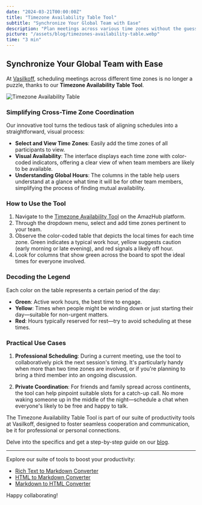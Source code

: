 ```yaml
---
date: "2024-03-21T00:00:00Z"
title: "Timezone Availability Table Tool"
subtitle: "Synchronize Your Global Team with Ease"
description: "Plan meetings across various time zones without the guesswork. Our Timezone Availability Table Tool offers a visual guide to find the best meeting times for everyone."
picture: "/assets/blog/timezones-availability-table.webp"
time: "3 min"
---
```


## Synchronize Your Global Team with Ease

At [Vasilkoff](https://amazhub.net/), scheduling meetings across different time zones is no longer a puzzle, thanks to our **Timezone Availability Table Tool**.

![Timezone Availability Table](/assets/blog/timezones-availability-table.webp)

### Simplifying Cross-Time Zone Coordination

Our innovative tool turns the tedious task of aligning schedules into a straightforward, visual process:

- **Select and View Time Zones**: Easily add the time zones of all participants to view.
- **Visual Availability**: The interface displays each time zone with color-coded indicators, offering a clear view of when team members are likely to be available.
- **Understanding Global Hours**: The columns in the table help users understand at a glance what time it will be for other team members, simplifying the process of finding mutual availability.

### How to Use the Tool

1. Navigate to the [Timezone Availability Tool](https://amazhub.net/tools/timezone-availability) on the AmazHub platform.
2. Through the dropdown menu, select and add time zones pertinent to your team.
3. Observe the color-coded table that depicts the local times for each time zone. Green indicates a typical work hour, yellow suggests caution (early morning or late evening), and red signals a likely off hour.
4. Look for columns that show green across the board to spot the ideal times for everyone involved.

### Decoding the Legend

Each color on the table represents a certain period of the day:
- **Green**: Active work hours, the best time to engage.
- **Yellow**: Times when people might be winding down or just starting their day—suitable for non-urgent matters.
- **Red**: Hours typically reserved for rest—try to avoid scheduling at these times.

### Practical Use Cases

1. **Professional Scheduling**: During a current meeting, use the tool to collaboratively pick the next session's timing. It's particularly handy when more than two time zones are involved, or if you're planning to bring a third member into an ongoing discussion.
   
2. **Private Coordination**: For friends and family spread across continents, the tool can help pinpoint suitable slots for a catch-up call. No more waking someone up in the middle of the night—schedule a chat when everyone's likely to be free and happy to talk.

The Timezone Availability Table Tool is part of our suite of productivity tools at Vasilkoff, designed to foster seamless cooperation and communication, be it for professional or personal connections.

Delve into the specifics and get a step-by-step guide on our [blog](https://amazhub.net/blog/timezone-tool).

---

Explore our suite of tools to boost your productivity:

- [Rich Text to Markdown Converter](https://amazhub.net/rich-text2md)
- [HTML to Markdown Converter](https://amazhub.net/html2md)
- [Markdown to HTML Converter](https://amazhub.net/md2html)

Happy collaborating!
